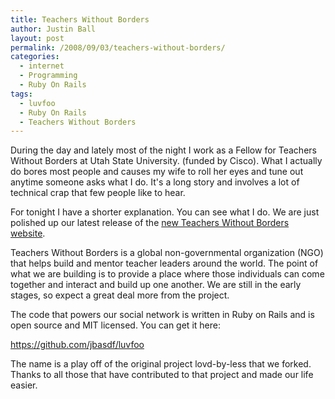 ```yaml
---
title: Teachers Without Borders
author: Justin Ball
layout: post
permalink: /2008/09/03/teachers-without-borders/
categories:
  - internet
  - Programming
  - Ruby On Rails
tags:
  - luvfoo
  - Ruby On Rails
  - Teachers Without Borders
---
```


During the day and lately most of the night I work as a Fellow for Teachers Without Borders at Utah State University. (funded by Cisco).
What I actually do bores most people and causes my wife to roll her eyes and tune out anytime someone asks what I do.
It's a long story and involves a lot of technical crap that few people like to hear.

For tonight I have a shorter explanation. You can see what I do. We are just polished up our latest
release of the [new Teachers Without Borders website][1].

 [1]: http://connect.teacherswithoutborders.org

Teachers Without Borders is a global non-governmental organization (NGO) that helps build and mentor teacher leaders around the world.
The point of what we are building is to provide a place where those individuals can come together and interact and build up one another.
We are still in the early stages, so expect a great deal more from the project.

The code that powers our social network is written in Ruby on Rails and is open source and MIT licensed. You can get it here:

<a href="https://github.com/jbasdf/luvfoo">https://github.com/jbasdf/luvfoo</a>

The name is a play off of the original project lovd-by-less that we forked. Thanks to all those that have contributed to that
project and made our life easier.